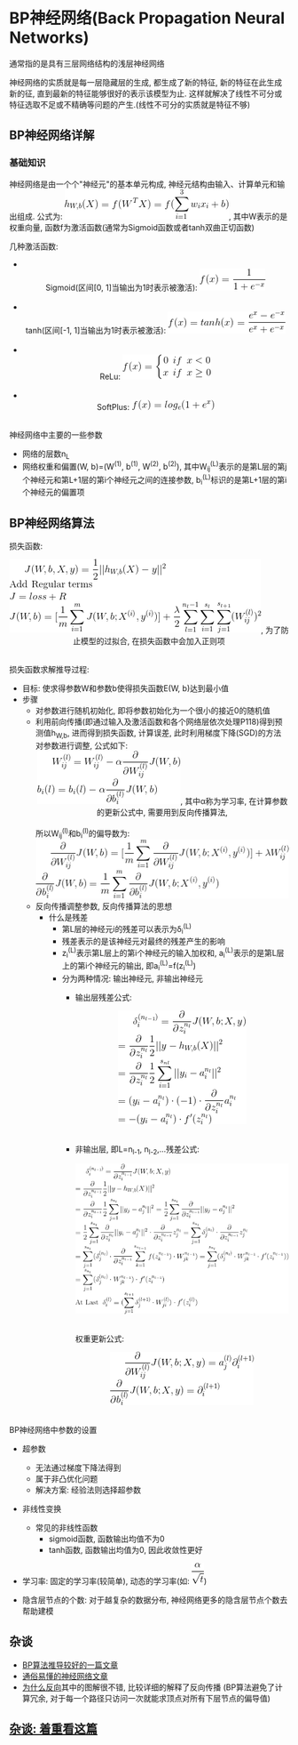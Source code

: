 # BP神经网络(Back Propagation Neural Networks)
通常指的是具有三层网络结构的浅层神经网络

神经网络的实质就是每一层隐藏层的生成, 都生成了新的特征, 新的特征在此生成新的征, 直到最新的特征能够很好的表示该模型为止.
这样就解决了线性不可分或特征选取不足或不精确等问题的产生.(线性不可分的实质就是特征不够)

## BP神经网络详解

### 基础知识

神经网络是由一个个"神经元"的基本单元构成, 神经元结构由输入、计算单元和输出组成.
公式为: ![](../MularGif/Part1-Classification/Chapter6Gif/NeuronsFormula.gif), 其中W表示的是权重向量, 
函数f为激活函数(通常为Sigmoid函数或者tanh双曲正切函数)

几种激活函数:
- <br><center>Sigmoid(区间[0, 1]当输出为1时表示被激活): ![](../MularGif/Part1-Classification/Chapter1Gif/Sigmoid.gif)</center></br>
- <br><center>tanh(区间[-1, 1]当输出为1时表示被激活): ![](../MularGif/Part1-Classification/Chapter6Gif/TanhFormula.gif)</center></br>
- <br><center>ReLu: ![](../MularGif/Part1-Classification/Chapter6Gif/ReLu.gif)</center></br>
- <br><center>SoftPlus: ![](../MularGif/Part1-Classification/Chapter6Gif/SoftPlus.gif)</center></br>

神经网络中主要的一些参数
- 网络的层数n<sub>L</sub>
- 网络权重和偏置(W, b)=(W<sup>(1)</sup>, b<sup>(1)</sup>, W<sup>(2)</sup>, b<sup>(2)</sup>), 
其中W<sub>ij</sub><sup>(L)</sup>表示的是第L层的第j个神经元和第L+1层的第i个神经元之间的连接参数, 
b<sub>i</sub><sup>(L)</sup>标识的是第L+1层的第i个神经元的偏置项

## BP神经网络算法

损失函数: 
<br><center>![](../MularGif/Part1-Classification/Chapter6Gif/BPLossFunction.gif), 为了防止模型的过拟合, 在损失函数中会加入正则项</center></br>


损失函数求解推导过程:
- 目标: 使求得参数W和参数b使得损失函数E(W, b)达到最小值
- 步骤
    - 对参数进行随机初始化, 即将参数初始化为一个很小的接近0的随机值
    - 利用前向传播(即通过输入及激活函数和各个网络层依次处理P118)得到预测值h<sub>W,b</sub>,
    进而得到损失函数, 计算误差, 此时利用梯度下降(SGD)的方法对参数进行调整, 公式如下:
    <br><center>![](../MularGif/Part1-Classification/Chapter6Gif/WandB.gif), 其中α称为学习率, 在计算参数的更新公式中, 
    需要用到反向传播算法,</center></br>
    所以W<sub>ij</sub><sup>(l)</sup>和b<sub>i</sub><sup>(l)</sup>的偏导数为:
    ![](../MularGif/Part1-Classification/Chapter6Gif/WandBDerivative.gif)
    - 反向传播调整参数, 反向传播算法的思想
        - 什么是残差
            - 第L层的神经元i的残差可以表示为δ<sub>i</sub><sup>(L)</sup>
            - 残差表示的是该神经元对最终的残差产生的影响
            - z<sub>i</sub><sup>(L)</sup>表示第L层上的第i个神经元的输入加权和, 
            a<sub>i</sub><sup>(L)</sup>表示的是第L层上的第i个神经元的输出, 
            即a<sub>i</sub><sup>(L)</sup>=f(z<sub>i</sub><sup>(L)</sup>)
            - 分为两种情况: 输出神经元, 非输出神经元
                - 输出层残差公式:
                <br><center>![](../MularGif/Part1-Classification/Chapter6Gif/OutputLayerResidual.gif)</center></br>
                - 非输出层, 即L=n<sub>l-1</sub>, n<sub>l-2</sub>,...残差公式:
                <br><center>![](../MularGif/Part1-Classification/Chapter6Gif/NotOutputLayerResidual.gif)</center></br>
                
                    权重更新公式:
                    <br><center>![](../MularGif/Part1-Classification/Chapter6Gif/WandBupdate.gif)</center></br>
                       
                       
BP神经网络中参数的设置
- 超参数
    - 无法通过梯度下降法得到
    - 属于非凸优化问题
    - 解决方案: 经验法则选择超参数

- 非线性变换
    - 常见的非线性函数
        - sigmoid函数, 函数输出均值不为0
        - tanh函数, 函数输出均值为0, 因此收敛性更好
 
- 学习率: 固定的学习率(较简单), 动态的学习率(如: ![](../MularGif/Part1-Classification/Chapter6Gif/LearningRate.gif))

- 隐含层节点的个数: 对于越复杂的数据分布, 神经网络更多的隐含层节点个数去帮助建模

## 杂谈
- [BP算法推导较好的一篇文章](https://www.cnblogs.com/biaoyu/p/4591304.html)
- [通俗易懂的神经网络文章](https://blog.csdn.net/u014403897/article/details/46347351)
- [为什么反向](https://www.zhihu.com/question/27239198/answer/89853077)其中的图解很不错, 比较详细的解释了反向传播
(BP算法避免了计算冗余, 对于每一个路径只访问一次就能求顶点对所有下层节点的偏导值)

## [杂谈: 着重看这篇](http://galaxy.agh.edu.pl/~vlsi/AI/backp_t_en/backprop.html)